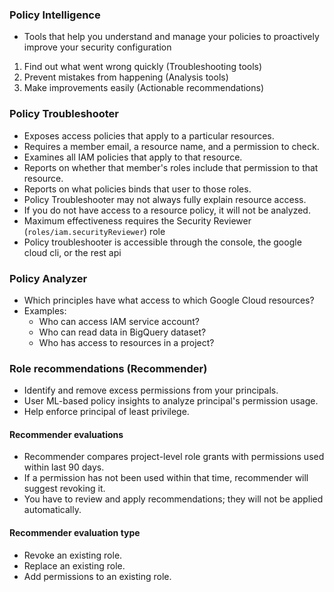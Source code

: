 ### Policy Intelligence
- Tools that help you understand and manage your policies to proactively improve your security configuration

1. Find out what went wrong quickly (Troubleshooting tools)
2. Prevent mistakes from happening (Analysis tools)
3. Make improvements easily (Actionable recommendations)

### Policy Troubleshooter
- Exposes access policies that apply to a particular resources.
- Requires a member email, a resource name, and a permission to check.
- Examines all IAM policies that apply to that resource.
- Reports on whether that member's roles include that permission to that resource.
- Reports on what policies binds that user to those roles.
- Policy Troubleshooter may not always fully explain resource access.
- If you do not have access to a resource policy, it will not be analyzed.
- Maximum effectiveness requires the Security Reviewer (`roles/iam.securityReviewer`) role
- Policy troubleshooter is accessible through the console, the google cloud cli, or the rest api

### Policy Analyzer
- Which principles have what access to which Google Cloud resources?
- Examples:
  - Who can access IAM service account?
  - Who can read data in BigQuery dataset?
  - Who has access to resources in a project?

### Role recommendations (Recommender)
- Identify and remove excess permissions from your principals.
- User ML-based policy insights to analyze principal's permission usage.
- Help enforce principal of least privilege.

#### Recommender evaluations
- Recommender compares project-level role grants with permissions used within last 90 days.
- If a permission has not been used within that time, recommender will suggest revoking it.
- You have to review and apply recommendations; they will not be applied automatically.

#### Recommender evaluation type
- Revoke an existing role.
- Replace an existing role.
- Add permissions to an existing role.

